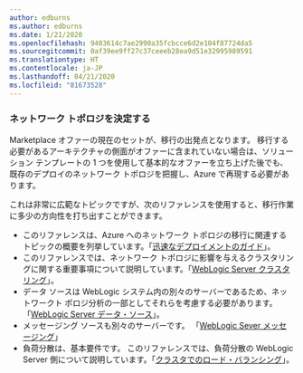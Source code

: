 ```yaml
---
author: edburns
ms.author: edburns
ms.date: 1/21/2020
ms.openlocfilehash: 9403614c7ae2990a35fcbcce6d2e104f87724da5
ms.sourcegitcommit: 0af39ee9ff27c37ceeeb28ea9d51e32995989591
ms.translationtype: HT
ms.contentlocale: ja-JP
ms.lasthandoff: 04/21/2020
ms.locfileid: "81673528"
---
```

### <a name="determine-the-network-topology"></a>ネットワーク トポロジを決定する

Marketplace オファーの現在のセットが、移行の出発点となります。 移行する必要があるアーキテクチャの側面がオファーに含まれていない場合は、ソリューション テンプレートの 1 つを使用して基本的なオファーを立ち上げた後でも、既存のデプロイのネットワーク トポロジを把握し、Azure で再現する必要があります。

これは非常に広範なトピックですが、次のリファレンスを使用すると、移行作業に多少の方向性を打ち出すことができます。

* このリファレンスは、Azure へのネットワーク トポロジの移行に関連するトピックの概要を列挙しています。「[迅速なデプロイメントのガイド](https://docs.oracle.com/en/middleware/fusion-middleware/weblogic-server/12.2.1.4/intro/deploying.html#GUID-E0BE4A3E-44CD-4C95-9540-7A850BF02F6A)」。
* このリファレンスでは、ネットワーク トポロジに影響を与えるクラスタリングに関する重要事項について説明しています。「[WebLogic Server クラスタリング](https://docs.oracle.com/en/middleware/fusion-middleware/weblogic-server/12.2.1.4/intro/clustering.html#GUID-E39A18C2-B990-485F-BFB1-0549250FABFE)」。
* データ ソースは WebLogic システム内の別々のサーバーであるため、ネットワークト ポロジ分析の一部としてそれらを考慮する必要があります。 「[WebLogic Server データ・ソース](https://docs.oracle.com/en/middleware/fusion-middleware/weblogic-server/12.2.1.4/intro/jdbc.html#GUID-9FD5F552-B2E4-4FEC-8C10-503A08764B52)」。
* メッセージング ソースも別々のサーバーです。 「[WebLogic Sever メッセージング](https://docs.oracle.com/en/middleware/fusion-middleware/weblogic-server/12.2.1.4/intro/jms.html#GUID-3B5F647D-E001-413B-AC6A-1E103BDBA93F)」
* 負荷分散は、基本要件です。 このリファレンスでは、負荷分散の WebLogic Server 側について説明しています。「[クラスタでのロード・バランシング](https://docs.oracle.com/en/middleware/fusion-middleware/weblogic-server/12.2.1.4/clust/load_balancing.html#GUID-B8F6DE4B-1AAC-428B-878B-BFDCE161C054)」。
